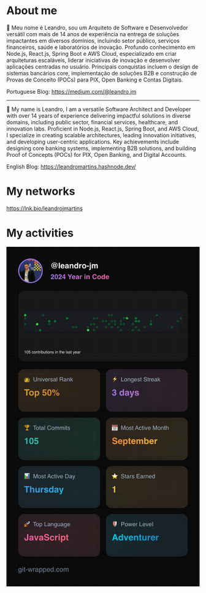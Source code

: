 # About me

👋 Meu nome é Leandro, sou um Arquiteto de Software e Desenvolvedor versátil com mais de 14 anos de experiência na entrega de soluções impactantes em diversos domínios, incluindo setor público, serviços financeiros, saúde e laboratórios de inovação. Profundo conhecimento em Node.js, React.js, Spring Boot e AWS Cloud, especializado em criar arquiteturas escaláveis, liderar iniciativas de inovação e desenvolver aplicações centradas no usuário. Principais conquistas incluem o design de sistemas bancários core, implementação de soluções B2B e construção de Provas de Conceito (POCs) para PIX, Open Banking e Contas Digitais.

Portuguese Blog: https://medium.com/@leandro.jm

----

👋 My name is Leandro, I am a versatile Software Architect and Developer with over 14 years of experience delivering impactful solutions in diverse domains, including public sector, financial services, healthcare, and innovation labs. Proficient in Node.js, React.js, Spring Boot, and AWS Cloud, I specialize in creating scalable architectures, leading innovation initiatives, and developing user-centric applications. Key achievements include designing core banking systems, implementing B2B solutions, and building Proof of Concepts (POCs) for PIX, Open Banking, and Digital Accounts.

English Blog: https://leandromartins.hashnode.dev/

# My networks

https://lnk.bio/leandrojmartins

# My activities

![alt text](git-wrapped-leandro-jm.png)

<!---
leandro-jm/leandro-jm is a ✨ special ✨ repository because its `README.md` (this file) appears on your GitHub profile.
You can click the Preview link to take a look at your changes.
--->
